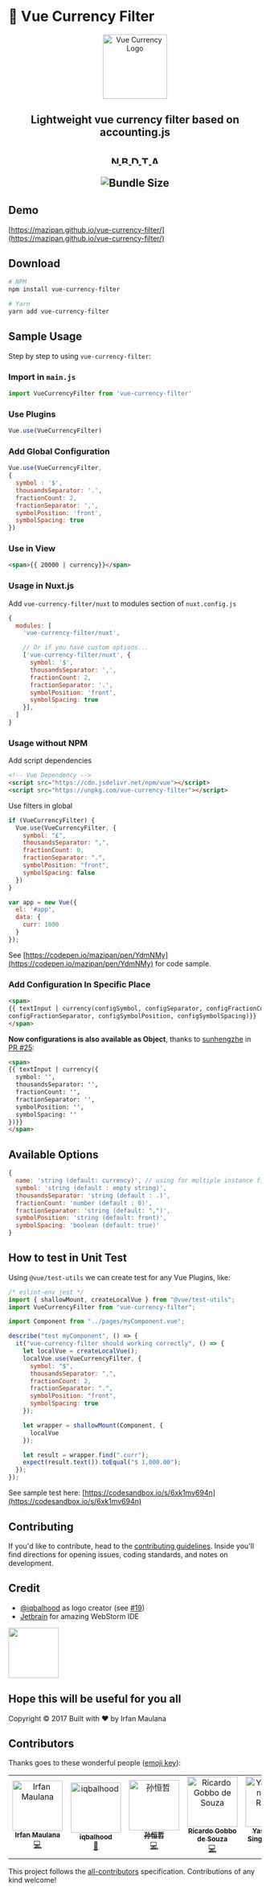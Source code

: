 # 🍒 Vue Currency Filter

<p align="center">
	<a href="https://mazipan.github.io/vue-currency-filter/" target="_blank" rel="noopener noreferrer"><img width="128" src="https://raw.githubusercontent.com/mazipan/vue-currency-filter/master/assets/VueJS-Currency-128px.png" alt="Vue Currency Logo"></a>
	<h2 align="center">Lightweight vue currency filter based on accounting.js<h2>
</p>

<p align="center">
  <a href="https://www.npmjs.com/package/vue-currency-filter">
    <img height="15" src="https://img.shields.io/npm/v/vue-currency-filter.svg" alt="NPM Version">
  </a>
  <a href="https://bundlephobia.com/result?p=vue-currency-filter">
    <img height="15" src="https://badgen.net/bundlephobia/minzip/vue-currency-filter" alt="Bundlephobia Size">
  </a>
  <a href="https://www.npmjs.com/package/vue-currency-filter">
    <img height="15" src="https://img.shields.io/npm/dt/vue-currency-filter.svg" alt="Download All Time">
  </a>
  <a href="https://travis-ci.org/mazipan/vue-currency-filter">
    <img height="15" src="https://img.shields.io/travis/mazipan/vue-currency-filter.svg" alt="Travis Build">
  </a>
  <a href="#contributors">
    <img height="15" src="https://img.shields.io/badge/all_contributors-4-orange.svg" alt="All Contributors">
  </a>
</p>

<p align="center">
    <img src="screenshoot-bundlesize.png" alt="Bundle Size">
</p>

## Demo

[https://mazipan.github.io/vue-currency-filter/](https://mazipan.github.io/vue-currency-filter/)

## Download

```bash
# NPM
npm install vue-currency-filter

# Yarn
yarn add vue-currency-filter
```

## Sample Usage

Step by step to using  `vue-currency-filter`:

### Import in `main.js`

```javascript
import VueCurrencyFilter from 'vue-currency-filter'
```

### Use Plugins

```javascript
Vue.use(VueCurrencyFilter)
```

### Add Global Configuration

```javascript
Vue.use(VueCurrencyFilter,
{
  symbol : '$',
  thousandsSeparator: '.',
  fractionCount: 2,
  fractionSeparator: ',',
  symbolPosition: 'front',
  symbolSpacing: true
})
```

### Use in View

```html
<span>{{ 20000 | currency}}</span>
```

### Usage in Nuxt.js

Add `vue-currency-filter/nuxt` to modules section of `nuxt.config.js`

```js
{
  modules: [
    'vue-currency-filter/nuxt',

    // Or if you have custom options...
    ['vue-currency-filter/nuxt', {
      symbol: '$',
      thousandsSeparator: ',',
      fractionCount: 2,
      fractionSeparator: '.',
      symbolPosition: 'front',
      symbolSpacing: true
    }],
  ]
}
```

### Usage without NPM

Add script dependencies

```html
<!-- Vue Dependency -->
<script src="https://cdn.jsdelivr.net/npm/vue"></script>
<script src="https://unpkg.com/vue-currency-filter"></script>
```

Use filters in global

```js
if (VueCurrencyFilter) {
  Vue.use(VueCurrencyFilter, {
    symbol: "£",
    thousandsSeparator: ",",
    fractionCount: 0,
    fractionSeparator: ".",
    symbolPosition: "front",
    symbolSpacing: false
  })
}

var app = new Vue({
  el: '#app',
  data: {
    curr: 1000
  }
});

```

See [https://codepen.io/mazipan/pen/YdmNMy](https://codepen.io/mazipan/pen/YdmNMy) for code sample.

### Add Configuration In Specific Place

```html
<span>
{{ textInput | currency(configSymbol, configSeparator, configFractionCount,
configFractionSeparator, configSymbolPosition, configSymbolSpacing)}}
</span>
```

**Now configurations is also available as Object**, thanks to [sunhengzhe](https://github.com/sunhengzhe) in [PR #25](https://github.com/mazipan/vue-currency-filter/pull/25/commits/052a741644556f4d1140e7b7e1ba96a8e2c0d015):

```html
<span>
{{ textInput | currency({
  symbol: '',
  thousandsSeparator: '',
  fractionCount: '',
  fractionSeparator: '',
  symbolPosition: '',
  symbolSpacing: ''
})}}
</span>
```

## Available Options

```javascript
{
  name: 'string (default: currency)', // using for multiple instance filters
  symbol: 'string (default : empty string)',
  thousandsSeparator: 'string (default : .)',
  fractionCount: 'number (default : 0)',
  fractionSeparator: 'string (default: ",")',
  symbolPosition: 'string (default: front)',
  symbolSpacing: 'boolean (default: true)'
}
```

## How to test in Unit Test

Using `@vue/test-utils` we can create test for any Vue Plugins, like:

```js
/* eslint-env jest */
import { shallowMount, createLocalVue } from "@vue/test-utils";
import VueCurrencyFilter from "vue-currency-filter";

import Component from "../pages/myComponent.vue";

describe("test myComponent", () => {
  it("vue-currency-filter should working correctly", () => {
    let localVue = createLocalVue();
    localVue.use(VueCurrencyFilter, {
      symbol: "$",
      thousandsSeparator: ",",
      fractionCount: 2,
      fractionSeparator: ".",
      symbolPosition: "front",
      symbolSpacing: true
    });

    let wrapper = shallowMount(Component, {
      localVue
    });

    let result = wrapper.find(".curr");
    expect(result.text()).toEqual("$ 1,000.00");
  });
});
```

See sample test here: [https://codesandbox.io/s/6xk1mv694n](https://codesandbox.io/s/6xk1mv694n)

## Contributing

If you'd like to contribute, head to the [contributing guidelines](/CONTRIBUTING.md). Inside you'll find directions for opening issues, coding standards, and notes on development.

## Credit

- [@iqbalhood](https://github.com/iqbalhood) as logo creator (see [#19](https://github.com/mazipan/vue-currency-filter/issues/19))
- [Jetbrain](https://www.jetbrains.com/?from=vue-currency-filter) for amazing WebStorm IDE

[<img src="https://raw.githubusercontent.com/mazipan/vue-currency-filter/master/jetbrains.png" width="100px;"  />](https://www.jetbrains.com/?from=vue-currency-filter)

## Hope this will be useful for you all

Copyright © 2017 Built with ❤️ by Irfan Maulana

## Contributors

Thanks goes to these wonderful people ([emoji key](https://github.com/all-contributors/all-contributors#emoji-key)):

<!-- ALL-CONTRIBUTORS-LIST:START - Do not remove or modify this section -->
<!-- prettier-ignore -->
<table><tr><td align="center"><a href="https://www.mazipan.xyz/"><img src="https://avatars0.githubusercontent.com/u/7221389?v=4" width="100px;"  alt="Irfan Maulana"/><br /><sub><b>Irfan Maulana</b></sub></a><br /><a href="https://github.com/mazipan/vue-currency-filter/commits?author=mazipan" title="Code">💻</a></td><td align="center"><a href="https://about.me/iqbalhood"><img src="https://avatars3.githubusercontent.com/u/1563756?v=4" width="100px;"  alt="iqbalhood"/><br /><sub><b>iqbalhood</b></sub></a><br /><a href="#design-iqbalhood" title="Design">🎨</a></td><td align="center"><a href="https://sunhengzhe.com"><img src="https://avatars3.githubusercontent.com/u/8614151?v=4" width="100px;"  alt="孙恒哲"/><br /><sub><b>孙恒哲</b></sub></a><br /><a href="https://github.com/mazipan/vue-currency-filter/commits?author=sunhengzhe" title="Code">💻</a></td><td align="center"><a href="https://github.com/ricardogobbosouza"><img src="https://avatars3.githubusercontent.com/u/13064722?v=4" width="100px;"  alt="Ricardo Gobbo de Souza"/><br /><sub><b>Ricardo Gobbo de Souza</b></sub></a><br /><a href="https://github.com/mazipan/vue-currency-filter/commits?author=ricardogobbosouza" title="Code">💻</a></td><td align="center"><a href="https://github.com/dsfx3d"><img src="https://avatars1.githubusercontent.com/u/14162837?v=4" width="100px;"  alt="Yashodhan Singh Rathore"/><br /><sub><b>Yashodhan Singh Rathore</b></sub></a><br /><a href="https://github.com/mazipan/vue-currency-filter/commits?author=dsfx3d" title="Code">💻</a></td><td align="center"><a href="http://gijsroge.github.io"><img src="https://avatars0.githubusercontent.com/u/2242498?v=4" width="100px;"  alt="Gijs Rogé"/><br /><sub><b>Gijs Rogé</b></sub></a><br /><a href="https://github.com/mazipan/vue-currency-filter/commits?author=gijsroge" title="Code">💻</a></td></tr></table>

<!-- ALL-CONTRIBUTORS-LIST:END -->

This project follows the [all-contributors](https://github.com/all-contributors/all-contributors) specification. Contributions of any kind welcome!
